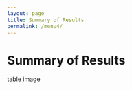 ```yaml
---
layout: page
title: Summary of Results
permalink: /menu4/
---
```


# Summary of Results

table image
